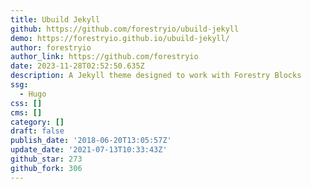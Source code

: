 ```yaml
---
title: Ubuild Jekyll
github: https://github.com/forestryio/ubuild-jekyll
demo: https://forestryio.github.io/ubuild-jekyll/
author: forestryio
author_link: https://github.com/forestryio
date: 2023-11-28T02:52:50.635Z
description: A Jekyll theme designed to work with Forestry Blocks
ssg:
  - Hugo
css: []
cms: []
category: []
draft: false
publish_date: '2018-06-20T13:05:57Z'
update_date: '2021-07-13T10:33:43Z'
github_star: 273
github_fork: 306
---
```

